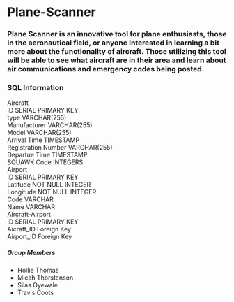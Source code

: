 # Plane-Scanner

### Plane Scanner is an innovative tool for plane enthusiasts, those in the aeronautical field, or anyone interested in learning a bit more about the functionality of aircraft.  Those utilizing this tool will be able to see what aircraft are in their area and learn about air communications and emergency codes being posted.


### SQL Information
Aircraft <br>
ID SERIAL PRIMARY KEY <br>
type VARCHAR(255) <br>
Manufacturer   VARCHAR(255) <br>
Model   VARCHAR(255) <br>
Arrival Time  TIMESTAMP <br>
Registration Number  VARCHAR(255) <br>
Departue Time  TIMESTAMP <br>
SQUAWK Code  INTEGERS <br>
Airport <br>
ID SERIAL PRIMARY KEY <br>
Latitude NOT NULL INTEGER <br>
Longitude  NOT NULL INTEGER <br>
Code   VARCHAR <br>
Name VARCHAR <br>
Aircraft-Airport <br>
ID SERIAL PRIMARY KEY <br>
Aicraft_ID Foreign Key <br>
Airport_ID Foreign Key <br>




##### Group Members
- Hollie Thomas
- Micah Thorstenson
- Silas Oyewale
- Travis Coots
